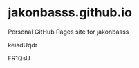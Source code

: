 # jakonbasss.github.io
Personal GitHub Pages site for jakonbasss






















































keiadUqdr

FR1QsU
